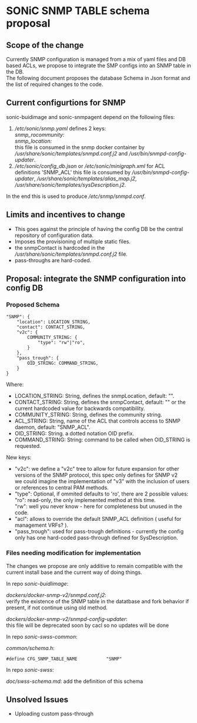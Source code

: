 # SONiC SNMP TABLE schema proposal #

## Scope of the change ##

Currently SNMP configuration is managed from a mix of yaml files and DB based ACLs, we propose to integrate the SMP configs into an SNMP table in the DB.  
The following document proposes the database Schema in Json format and the list of required changes to the code.

## Current configurtions for SNMP ##
sonic-buidimage and sonic-snmpagent depend on the following files:
1. */etc/sonic/snmp.yaml*
    defines 2 keys:  
        *snmp_rocommunity:*  
        *snmp_location:*  
   this file is consumed in the snmp docker container by */usr/share/sonic/templates/snmpd.conf.j2* and */usr/bin/snmpd-config-updater*.  
2. */etc/sonic/config_db.json* or */etc/sonic/minigraph.xml* for ACL definitions 'SNMP_ACL'
   this file is consumed by */usr/bin/snmpd-config-updater*, */usr/share/sonic/templates/alias_map.j2*, */usr/share/sonic/templates/sysDescription.j2*.

In the end this is used to produce */etc/snmp/snmpd.conf*.

## Limits and incentives to change ##
- This goes against the principle of having the config DB be the central repository of configuration data.
- Imposes the provisioning of multiple static files.
- the snmpContact is hardcoded in the */usr/share/sonic/templates/snmpd.conf.j2* file.
- pass-throughs are hard-coded.

## Proposal: integrate the SNMP configuration into config DB ##
### Proposed Schema ###

```
"SNMP": {
    "location": LOCATION_STRING,
    "contact": CONTACT_STRING,
    "v2c": {
        COMMUNITY_STRING: {
            "type": "rw"|"ro",
        }
    },
    "pass_trough": {
        OID_STRING: COMMAND_STRING,
    }
}
```

Where:
- LOCATION_STRING:  String, defines the snmpLocation, default: "".  
- CONTACT_STRING:   String, defines the snmpContact, default: "" or the current hardcoded value for backwards compatibility.  
- COMMUNITY_STRING: String, defines the community string.  
- ACL_STRING:       String, name of the ACL that controls access to SNMP daemon, default: "SNMP_ACL".  
- OID_STRING:       String. a dotted notation OID prefix.  
- COMMAND_STRING:   String: command to be called when OID_STRING is requested.

New keys:
- "v2c": we define a "v2c" tree to allow for future expansion for other versions of the SNMP protocol, this spec only defines for SNMP v2  
         we could imagine the implementation of "v3" with the inclusion of users or references to central PAM methods.  
- "type":  Optional, if ommited defaults to 'ro', there are 2 possible values:  
           "ro": read-only, the only implemented method at this time.  
           "rw": well you never know - here for completeness but unused in the code.  
- "acl":   allows to override the default SNMP_ACL definition ( useful for management VRFs? ).  
- "pass_trough": used for pass-trough definitions - currently the config only has one hard-coded pass-through defined for SysDescription.

### Files needing modification for implementation ###

The changes we propose are only additive to remain compatible with the current install base and the current way of doing things.

In repo *sonic-buidlimage*:

*dockers/docker-snmp-v2/snmpd.conf.j2*:  
    verify the existence of the SNMP table in the datatbase and fork behavior if present, if not continue using old method.

*dockers/docker-snmp-v2/snmpd-config-updater*:  
    this file will be deprecated soon by cacl so no updates will be done


In repo *sonic-swss-common*: 

*common/schema.h*:  
```
#define CFG_SNMP_TABLE_NAME           "SNMP"
```

In repo *sonic-swss*:

*doc/swss-schema.md*:
    add the definition of this schema

## Unsolved Issues ##
- Uploading custom pass-through
